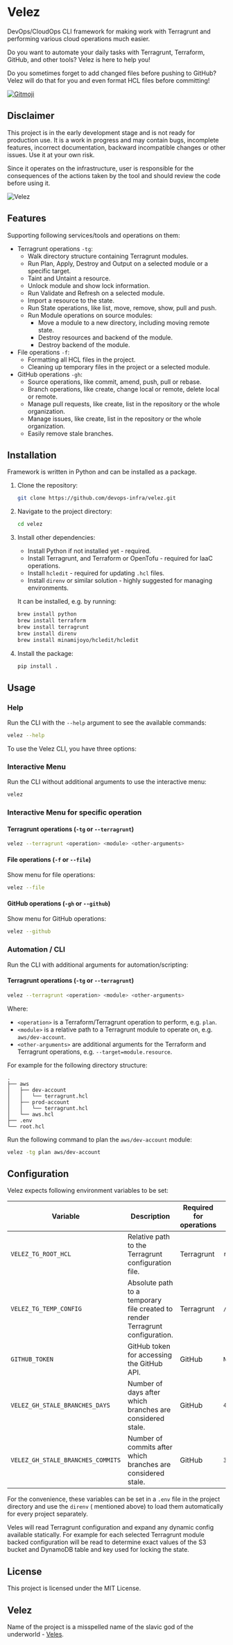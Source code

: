 # Velez

DevOps/CloudOps CLI framework for making work with Terragrunt and performing various cloud operations much easier.

Do you want to automate your daily tasks with Terragrunt, Terraform, GitHub, and other tools? Velez is here to help you!

Do you sometimes forget to add changed files before pushing to GitHub? Velez will do that for you and even format HCL
files before committing!

<a href="https://gitmoji.dev">
  <img
    src="https://img.shields.io/badge/gitmoji-%20😜%20😍-FFDD67.svg?style=flat-square"
    alt="Gitmoji"
  />
</a>

## Disclaimer

This project is in the early development stage and is not ready for production use. It is a work in progress and may
contain bugs, incomplete features, incorrect documentation, backward incompatible changes or other issues.
Use it at your own risk.

Since it operates on the infrastructure, user is responsible for the consequences of the actions taken by the tool and
should review the code before using it.

![Velez](img/velez.jpg)

## Features

Supporting following services/tools and operations on them:

- Terragrunt operations `-tg`:
    - Walk directory structure containing Terragrunt modules.
    - Run Plan, Apply, Destroy and Output on a selected module or a specific target.
    - Taint and Untaint a resource.
    - Unlock module and show lock information.
    - Run Validate and Refresh on a selected module.
    - Import a resource to the state.
    - Run State operations, like list, move, remove, show, pull and push.
    - Run Module operations on source modules:
        - Move a module to a new directory, including moving remote state.
        - Destroy resources and backend of the module.
        - Destroy backend of the module.
- File operations `-f`:
    - Formatting all HCL files in the project.
    - Cleaning up temporary files in the project or a selected module.
- GitHub operations `-gh`:
    - Source operations, like commit, amend, push, pull or rebase.
    - Branch operations, like create, change local or remote, delete local or remote.
    - Manage pull requests, like create, list in the repository or the whole organization.
    - Manage issues, like create, list in the repository or the whole organization.
    - Easily remove stale branches.

## Installation

Framework is written in Python and can be installed as a package.

1. Clone the repository:
    ```sh
    git clone https://github.com/devops-infra/velez.git
    ```
2. Navigate to the project directory:
    ```sh
    cd velez
    ```
3. Install other dependencies:
    * Install Python if not installed yet - required.
    * Install Terragrunt, and Terraform or OpenTofu - required for IaaC operations.
    * Install `hcledit` - required for updating `.hcl` files.
    * Install `direnv` or similar solution - highly suggested for managing environments.

   It can be installed, e.g. by running:
    ```sh
    brew install python
    brew install terraform
    brew install terragrunt
    brew install direnv
    brew install minamijoyo/hcledit/hcledit
    ```
4. Install the package:
    ```sh
    pip install .
    ```

## Usage

### Help

Run the CLI with the `--help` argument to see the available commands:

```sh
velez --help
```

To use the Velez CLI, you have three options:

### Interactive Menu

Run the CLI without additional arguments to use the interactive menu:

```sh
velez
```

### Interactive Menu for specific operation

#### Terragrunt operations (`-tg` or `--terragrunt`)

```sh
velez --terragrunt <operation> <module> <other-arguments>
```

#### File operations (`-f` or `--file`)

Show menu for file operations:

```sh
velez --file
```

#### GitHub operations (`-gh` or `--github`)

Show menu for GitHub operations:

```sh
velez --github
```

### Automation / CLI

Run the CLI with additional arguments for automation/scripting:

#### Terragrunt operations (`-tg` or `--terragrunt`)

```sh
velez --terragrunt <operation> <module> <other-arguments>
```

Where:

* `<operation>` is a Terraform/Terragrunt operation to perform, e.g. `plan`.
* `<module>` is a relative path to a Terragrunt module to operate on, e.g. `aws/dev-account`.
* `<other-arguments>` are additional arguments for the Terraform and Terragrunt operations, e.g.
  `--target=module.resource`.

For example for the following directory structure:

```plaintext
. 
├── aws
│   ├── dev-account
│   │   └── terragrunt.hcl
│   ├── prod-account
│   │   └── terragrunt.hcl
│   └── aws.hcl
├── .env
└── root.hcl
```

Run the following command to plan the `aws/dev-account` module:

```sh
velez -tg plan aws/dev-account
``` 

## Configuration

Velez expects following environment variables to be set:

| Variable                          | Description                                                                   | Required for operations | Default               |
|-----------------------------------|-------------------------------------------------------------------------------|-------------------------|-----------------------|
| `VELEZ_TG_ROOT_HCL`               | Relative path to the Terragrunt configuration file.                           | Terragrunt              | `root.hcl`            |
| `VELEZ_TG_TEMP_CONFIG`            | Absolute path to a temporary file created to render Terragrunt configuration. | Terragrunt              | `/tmp/terragrunt.hcl` |
| `GITHUB_TOKEN`                    | GitHub token for accessing the GitHub API.                                    | GitHub                  | `N/A`                 |
| `VELEZ_GH_STALE_BRANCHES_DAYS`    | Number of days after which branches are considered stale.                     | GitHub                  | `45`                  |
| `VELEZ_GH_STALE_BRANCHES_COMMITS` | Number of commits after which branches are considered stale.                  | GitHub                  | `30`                  |

For the convenience, these variables can be set in a `.env` file in the project directory and use the `direnv` (
mentioned above) to load them automatically for every project separately.

Veles will read Terragrunt configuration and expand any dynamic config available statically.
For example for each selected Terragrunt module backed configuration will be read to determine exact values of the S3
bucket and DynamoDB table and key used for locking the state.

## License

This project is licensed under the MIT License.

## Velez

Name of the project is a misspelled name of the slavic god of the
underworld - [Veles](https://en.wikipedia.org/wiki/Veles_(god)).
